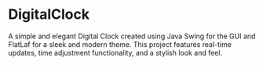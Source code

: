 # DigitalClock
A simple and elegant Digital Clock created using Java Swing for the GUI and FlatLaf for a sleek and modern theme. This project features real-time updates, time adjustment functionality, and a stylish look and feel.
